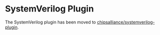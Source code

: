 # SystemVerilog Plugin

The SystemVerilog plugin has been moved to [chipsalliance/systemverilog-plugin](https://github.com/chipsalliance/systemverilog-plugin).
